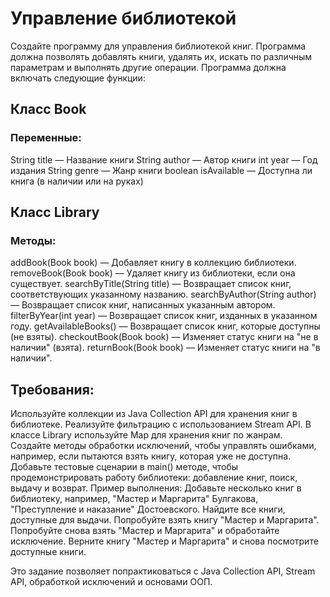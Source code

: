 # Управление библиотекой
Создайте программу для управления библиотекой книг. Программа должна позволять добавлять книги, удалять их, 
искать по различным параметрам и выполнять другие операции. Программа должна включать следующие функции:

## Класс Book
### Переменные:

String title — Название книги
String author — Автор книги
int year — Год издания
String genre — Жанр книги
boolean isAvailable — Доступна ли книга (в наличии или на руках)

## Класс Library
### Методы:

addBook(Book book) — Добавляет книгу в коллекцию библиотеки.
removeBook(Book book) — Удаляет книгу из библиотеки, если она существует.
searchByTitle(String title) — Возвращает список книг, соответствующих указанному названию.
searchByAuthor(String author) — Возвращает список книг, написанных указанным автором.
filterByYear(int year) — Возвращает список книг, изданных в указанном году.
getAvailableBooks() — Возвращает список книг, которые доступны (не взяты).
checkoutBook(Book book) — Изменяет статус книги на "не в наличии" (взята).
returnBook(Book book) — Изменяет статус книги на "в наличии".

## Требования:
Используйте коллекции из Java Collection API для хранения книг в библиотеке.
Реализуйте фильтрацию с использованием Stream API.
В классе Library используйте Map для хранения книг по жанрам.
Создайте методы обработки исключений, чтобы управлять ошибками, например, если пытаются взять книгу, которая уже
не доступна.
Добавьте тестовые сценарии в main() методе, чтобы продемонстрировать работу библиотеки: добавление книг, поиск, 
выдачу и возврат.
Пример выполнения:
Добавьте несколько книг в библиотеку, например, "Мастер и Маргарита" Булгакова, "Преступление и наказание" Достоевского.
Найдите все книги, доступные для выдачи.
Попробуйте взять книгу "Мастер и Маргарита".
Попробуйте снова взять "Мастер и Маргарита" и обработайте исключение.
Верните книгу "Мастер и Маргарита" и снова посмотрите доступные книги.

Это задание позволяет попрактиковаться с Java Collection API, Stream API, обработкой исключений и основами ООП.